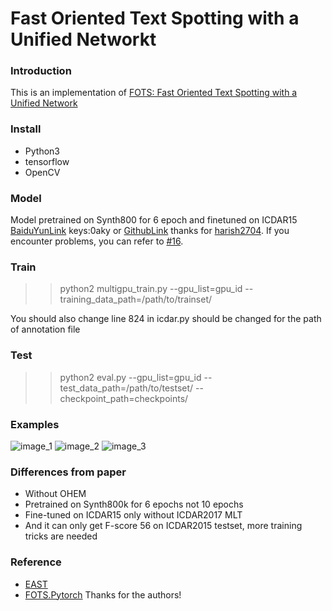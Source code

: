 # Fast Oriented Text Spotting with a Unified Networkt
### Introduction
This is an implementation of [FOTS: Fast Oriented Text Spotting with a Unified Network](https://arxiv.org/pdf/1801.01671.pdf)
### Install
+ Python3
+ tensorflow
+ OpenCV
### Model
Model pretrained on Synth800 for 6 epoch and finetuned on ICDAR15 [BaiduYunLink](https://pan.baidu.com/s/1BgkVHFaT91AptdwcTeJ2gg) keys:0aky
or [GithubLink](https://github.com/harish2704/FOTS_TF-data/blob/master/FOTS_checkpoint.zip) thanks for [harish2704](https://github.com/harish2704).
If you encounter problems, you can refer to [#16](https://github.com/Pay20Y/FOTS_TF/issues/16).
### Train
>> python2 multigpu_train.py --gpu_list=gpu_id --training_data_path=/path/to/trainset/

You should also change line 824 in icdar.py should be changed for the path of annotation file
### Test
>> python2 eval.py --gpu_list=gpu_id --test_data_path=/path/to/testset/ --checkpoint_path=checkpoints/
### Examples
![image_1](demo_images/img_1.jpg)
![image_2](demo_images/img_2.jpg)
![image_3](demo_images/img_3.jpg)
### Differences from paper
+ Without OHEM
+ Pretrained on Synth800k for 6 epochs not 10 epochs
+ Fine-tuned on ICDAR15 only without ICDAR2017 MLT
+ And it can only get F-score 56 on ICDAR2015 testset, more training tricks are needed
### Reference
+ [EAST](https://github.com/argman/EAST)
+ [FOTS.Pytorch](https://github.com/jiangxiluning/FOTS.PyTorch)
Thanks for the authors!
